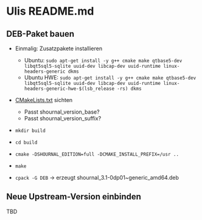 Ulis README.md
==============

DEB-Paket bauen
---------------

- Einmalig: Zusatzpakete installieren

  - Ubuntu: `sudo apt-get install -y g++ cmake make qtbase5-dev libqt5sql5-sqlite uuid-dev libcap-dev uuid-runtime linux-headers-generic dkms`
  - Ubuntu HWE: `sudo apt-get install -y g++ cmake make qtbase5-dev libqt5sql5-sqlite uuid-dev libcap-dev uuid-runtime linux-headers-generic-hwe-$(lsb_release -rs) dkms`

- [CMakeLists.txt](CMakeLists.txt) sichten

  - Passt shournal_version_base?
  - Passt shournal_version_suffix?

- `mkdir build`

- `cd build`

- `cmake -DSHOURNAL_EDITION=full -DCMAKE_INSTALL_PREFIX=/usr ..`

- `make`

- `cpack -G DEB` -> erzeugt shournal_3.1-0dp01~generic_amd64.deb

Neue Upstream-Version einbinden
-------------------------------

TBD
